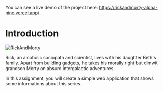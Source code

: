 You can see a live demo of the project here: https://rickandmorty-alpha-nine.vercel.app/

# Introduction

![RickAndMorty](https://techrato.com/wp-content/uploads/2022/08/1-35-1.jpg "Rick and Morty")

Rick, an alcoholic sociopath and scientist, lives with his daughter Beth's family. Apart from building gadgets, he takes his morally right but dimwit grandson Morty on absurd intergalactic adventures.

In this assignment, you will create a simple web application that shows some informations about this series.
